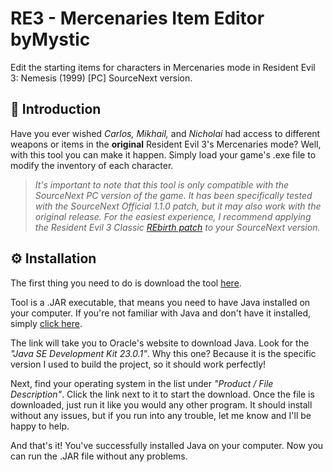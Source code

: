 # RE3 - Mercenaries Item Editor byMystic

Edit the starting items for characters in Mercenaries mode in Resident Evil 3: Nemesis (1999) [PC] SourceNext version.

## 📖 Introduction

Have you ever wished *Carlos, Mikhail,* and *Nicholai* had access to different weapons or items in the **original** Resident Evil 3's Mercenaries mode? Well, with this tool you can make it happen. Simply load your game's .exe file to modify the inventory of each character.

>*It's important to note that this tool is only compatible with the SourceNext PC version of the game. It has been specifically tested with the SourceNext Official 1.1.0 patch, but it may also work with the original release. For the easiest experience, I recommend applying the Resident Evil 3 Classic [REbirth patch](https://classicrebirth.com/index.php/downloads/resident-evil-3-classic-rebirth/) to your SourceNext version.*

## ⚙️ Installation

The first thing you need to do is download the tool [here](https://github.com/jmncamilo/re3-merc-item-editor/releases/download/v1.0.1/MercenariesItemEditor.zip).

Tool is a .JAR executable, that means you need to have Java installed on your computer. If you're not familiar with Java and don't have it installed, simply [click here](https://www.oracle.com/java/technologies/javase/jdk23-archive-downloads.html).

The link will take you to Oracle's website to download Java. Look for the *"Java SE Development Kit 23.0.1"*. Why this one? Because it is the specific version I used to build the project, so it should work perfectly!

Next, find your operating system in the list under *"Product / File Description"*. Click the link next to it to start the download. Once the file is downloaded, just run it like you would any other program. It should install without any issues, but if you run into any trouble, let me know and I'll be happy to help.

And that's it! You've successfully installed Java on your computer. Now you can run the .JAR file without any problems.
